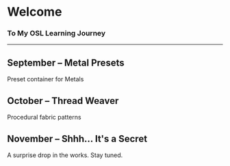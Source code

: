 # Welcome  
### To My OSL Learning Journey

---

## September – Metal Presets  
Preset container for Metals

## October – Thread Weaver  
Procedural fabric patterns

## November – Shhh… It's a Secret  
A surprise drop in the works. Stay tuned.
